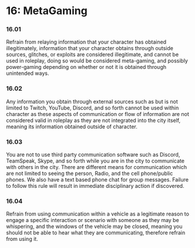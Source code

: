 # 16: MetaGaming

### 16.01 <a href="#fb95r08aocju" id="fb95r08aocju"></a>

Refrain from relaying information that your character has obtained illegitimately, information that your character obtains through outside sources, glitches, or exploits are considered illegitimate, and cannot be used in roleplay, doing so would be considered meta-gaming, and possibly power-gaming depending on whether or not it is obtained through unintended ways.

### 16.02 <a href="#lhqmks9a9ghx" id="lhqmks9a9ghx"></a>

Any information you obtain through external sources such as but is not limited to Twitch, YouTube, Discord, and so forth cannot be used within character as these aspects of communication or flow of information are not considered valid in roleplay as they are not integrated into the city itself, meaning its information obtained outside of character.

### 16.03 <a href="#id-140i3bajz1c0" id="id-140i3bajz1c0"></a>

You are not to use third party communication software such as Discord, TeamSpeak, Skype, and so forth while you are in the city to communicate with others in the city. There are different means for communication which are not limited to seeing the person, Radio, and the cell phone/public phones. We also have a text based phone chat for group messages. Failure to follow this rule will result in immediate disciplinary action if discovered.

### 16.04 <a href="#a0lufkre5uvs" id="a0lufkre5uvs"></a>

Refrain from using communication within a vehicle as a legitimate reason to engage a specific interaction or scenario with someone as they may be whispering, and the windows of the vehicle may be closed, meaning you should not be able to hear what they are communicating, therefore refrain from using it.
